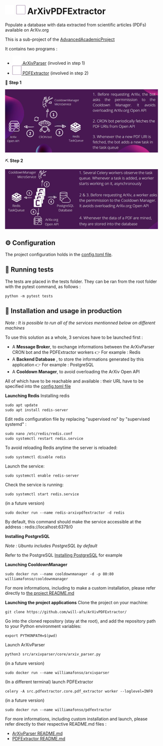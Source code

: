# <img src="https://github.com/will-afs/AdvancedAcademicProject/blob/main/doc/ArXivParser.png" width="30"> <img src="https://github.com/will-afs/AdvancedAcademicProject/blob/main/doc/PDFExtractor.png" width="30"> ArXivPDFExtractor
Populate a database with data extracted from scientific articles (PDFs) available on ArXiv.org

This is a sub-project of the [AdvancedAcademicProject](https://github.com/will-afs/AdvancedAcademicProject/)

It contains two programs :

- [<img src="https://github.com/will-afs/AdvancedAcademicProject/blob/main/doc/ArXivParser.png" width="30"> ArXivParser](https://github.com/will-afs/ArXivPDFExtractor/src/ArXivParser) (involved in step 1)
- [<img src="https://github.com/will-afs/AdvancedAcademicProject/blob/main/doc/PDFExtractor.png" width="30"> PDFExtractor](https://github.com/will-afs/ArXivPDFExtractor/src/PDFExtractor) (involved in step 2)

🤖 **Step 1**

<img src="https://github.com/will-afs/AdvancedAcademicProject/blob/main/doc/Step%201.JPG" width="700">

⛏️ **Step 2**

<img src="https://github.com/will-afs/AdvancedAcademicProject/blob/main/doc/Step%202.JPG" width="700">

⚙️ Configuration
-----------------
The project configuration holds in the [config.toml file](https://github.com/will-afs/ArXivPDFExtractor/blob/main/settings/config.toml).

🧪 Running tests
-----------------
The tests are placed in the tests folder. They can be ran from the root folder with the pytest command, as follows :

    python -m pytest tests

🔽 Installation and usage in production
----------------------------------------
*Note : It is possible to run all of the services mentionned below on different machines*

To use this solution as a whole, 3 services have to be launched first :
- A **Message Broker**, to exchange informations between the ArXivParser CRON bot and the PDFExtractor workers 👉 For example : Redis    
- A **Backend Database** , to store the informations generated by this application 👉 For example : PostgreSQL
- A **Cooldown Manager**, to avoid overloading the ArXiv Open API

All of which have to be reachable and available : their URL have to be specified into the [config.toml file](https://github.com/will-afs/ArXivPDFExtractor/blob/main/settings/config.toml)

**Launching Redis**
Installing redis

    sudo apt update
    sudo apt install redis-server
    
Edit redis configuration file by replacing "supervised no" by "supervised systemd" :

    sudo nano /etc/redis/redis.conf
    sudo systemctl restart redis.service
    
To avoid reloading Redis anytime the server is reloaded:

    sudo systemctl disable redis

Launch the service:

    sudo systemctl enable redis-server

Check the service is running:

    sudo systemctl start redis.service

(in a future version)

    sudo docker run --name redis-arxivpdfextractor -d redis
    
By default, this command should make the service accessible at the address : redis://localhost:6379/0

**Installing PostgreSQL**

*Note : Ubuntu includes PostgreSQL by default*

Refer to the PostgreSQL
[Installing PostgreSQL](https://www.postgresql.org/docs/12/installation.html) for example

**Launching CooldownManager**

    sudo docker run --name cooldownmanager -d -p 80:80 williamafonso/cooldownmanager

For more informations, including to make a custom installation, please refer directly to [the project README.md](https://github.com/will-afs/CooldownManager)

**Launching the project applications**
Clone the project on your machine:

    git clone https://github.com/will-afs/ArXivPDFExtractor/

Go into the cloned repository (stay at the root), and add the repository path to your Python environment variables:

    export PYTHONPATH=$(pwd)

Launch ArXivParser

    python3 src/arxivparser/core/arxiv_parser.py
   
(in a future version)

    sudo docker run --name williamafonso/arxivparser
    
(In a different terminal) launch PDFExtractor

    celery -A src.pdfextractor.core.pdf_extractor worker --loglevel=INFO

(in a future version)

    sudo docker run --name williamafonso/pdfextractor

For more informations, including custom installation and launch, please refer directly to their respective README.md files :
- [ArXivParser README.md](https://github.com/will-afs/ArXivPDFExtractor/blob/main/src/arxivparser/README.md)
- [PDFExtractor README.md](https://github.com/will-afs/ArXivPDFExtractor/blob/main/src/pdfextractor/README.md)
